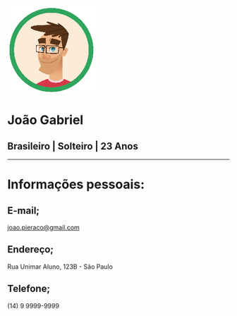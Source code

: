 <picture>
  <source media="(prefers-color-scheme: dark)" srcset="https://github.com/joao-pieraco/curriculo/blob/2cc68624c670ac104da15b8c5e2a698c46c46443/imagemCurriculo2.png">
  <source media="(prefers-color-scheme: light)" srcset="https://github.com/joao-pieraco/curriculo/blob/2cc68624c670ac104da15b8c5e2a698c46c46443/imagemCurriculo2.png">
  <img alt="Shows an illustrated sun in light mode and a moon with stars in dark mode." src="https://github.com/joao-pieraco/curriculo/blob/2cc68624c670ac104da15b8c5e2a698c46c46443/imagemCurriculo2.png">
</picture>

# João Gabriel

## Brasileiro | Solteiro | 23 Anos

---
# Informações pessoais:
## E-mail;
 joao.pieraco@gmail.com

## Endereço;
 Rua Unimar Aluno, 123B - São Paulo

## Telefone;
 (14) 9 9999-9999
 
